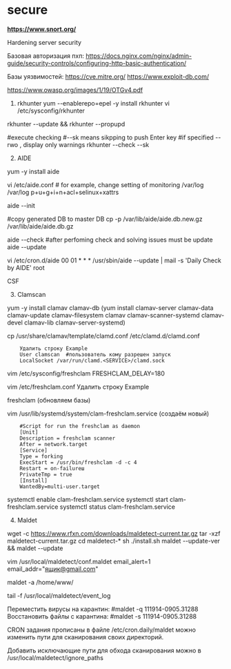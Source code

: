 secure
======

**https://www.snort.org/**


Hardening server security

Базовая авторизация пхп:
https://docs.nginx.com/nginx/admin-guide/security-controls/configuring-http-basic-authentication/

Базы уязвимостей:
https://cve.mitre.org/
https://www.exploit-db.com/

https://www.owasp.org/images/1/19/OTGv4.pdf


1) rkhunter
yum --enablerepo=epel -y install rkhunter
vi /etc/sysconfig/rkhunter

rkhunter --update && rkhunter --propupd

#execute checking
#--sk means sikpping to push Enter key
#if specified --rwo , display only warnings
rkhunter --check --sk



2) AIDE

yum -y install aide

vi /etc/aide.conf
      # for example, change setting of monitoring /var/log
      /var/log   p+u+g+i+n+acl+selinux+xattrs

aide --init

#copy generated DB to master DB
cp -p /var/lib/aide/aide.db.new.gz /var/lib/aide/aide.db.gz

aide --check
#after perfoming check and solving issues must be update
aide --update

vi /etc/cron.d/aide
        00 01 * * * /usr/sbin/aide --update | mail -s 'Daily Check by AIDE' root

CSF 

3) Clamscan

yum -y install clamav clamav-db (yum install clamav-server clamav-data clamav-update clamav-filesystem clamav clamav-scanner-systemd clamav-devel clamav-lib clamav-server-systemd)

cp /usr/share/clamav/template/clamd.conf /etc/clamd.d/clamd.conf

        Удалить строку Example
        User clamscan  #пользователь кому разрешен запуск
        LocalSocket /var/run/clamd.<SERVICE>/clamd.sock

vim /etc/sysconfig/freshclam 
        FRESHCLAM_DELAY=180

vim /etc/freshclam.conf
        Удалить строку Example

freshclam (обновляем базы)

vim /usr/lib/systemd/system/clam-freshclam.service (создаём новый)

        #Script for run the freshclam as daemon
        [Unit]
        Description = freshclam scanner
        After = network.target
        [Service]
        Type = forking
        ExecStart = /usr/bin/freshclam -d -c 4
        Restart = on-failureш
        PrivateTmp = true
        [Install]
        WantedBy=multi-user.target

systemctl enable clam-freshclam.service
systemctl start clam-freshclam.service
systemctl status clam-freshclam.service



4) Maldet

wget -c https://www.rfxn.com/downloads/maldetect-current.tar.gz
tar -xzf maldetect-current.tar.gz
cd maldetect-*
sh ./install.sh
maldet --update-ver && maldet --update

vim /usr/local/maldetect/conf.maldet
        email_alert=1
        email_addr="ящик@gmail.com"

maldet -a /home/www/

tail -f /usr/local/maldetect/event_log


Переместить вирусы на карантин:
#maldet -q 111914-0905.31288
Восстановить файлы с карантина:
#maldet -s 111914-0905.31288

CRON задания прописаны в файле
/etc/cron.daily/maldet
можно изменить пути для сканирования своих директорий.

Добавить исключающие пути для обхода сканирования можно в
/usr/local/maldetect/ignore_paths


